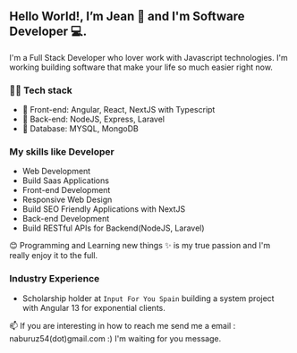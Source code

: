 ## Hello World!, I’m Jean 👋 and I'm Software Developer 💻. 

I'm a Full Stack Developer who lover work with Javascript technologies.
I'm working building software that make your life so much easier right now.


### 👨‍💻 Tech stack
- 🌅 Front-end: Angular, React, NextJS with Typescript
- 🌌 Back-end: NodeJS, Express, Laravel
- 🌆 Database: MYSQL, MongoDB 

### My skills like Developer

- Web Development
- Build Saas Applications 
- Front-end Development
- Responsive Web Design
- Build SEO Friendly Applications with NextJS
- Back-end Development
- Build RESTful APIs for Backend(NodeJS, Laravel)

😊 Programming and Learning new things ✨ is my true passion and I'm really enjoy it to the full.

### Industry Experience

- Scholarship holder at `Input For You Spain` building a system project with Angular 13 for exponential clients.

📫 If you are interesting in how to reach me send me a email : naburuz54(dot)gmail.com :) I'm waiting for you message. 
 
